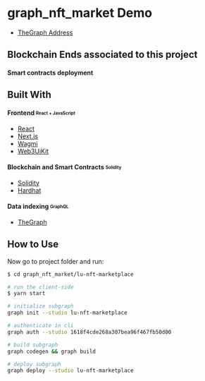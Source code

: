 # graph_nft_market Demo

  - [TheGraph Address](https://thegraph.com/studio/subgraph/lu-nft-marketplace/)


## Blockchain Ends associated to this project
#### Smart contracts deployment



## Built With

#### **Frontend** <sub><sup>React + JavaScript</sup></sub>
  - [React](https://pt-br.reactjs.org/)
  - [Next.js](https://nextjs.org/)
  - [Wagmi](https://wagmi.sh/)
  - [Web3UiKit](https://github.com/web3ui/web3uikit)

#### **Blockchain and Smart Contracts** <sub><sup>Solidity</sup></sub>
  - [Solidity](https://docs.soliditylang.org/)
  - [Hardhat](https://hardhat.org/)
    
#### **Data indexing** <sub><sup>GraphQL</sup></sub>
  - [TheGraph](https://thegraph.com/docs/zh/)




## How to Use
Now go to project folder and run:


```bash
$ cd graph_nft_market/lu-nft-marketplace

# run the client-side
$ yarn start

# initialize subgraph
graph init --studio lu-nft-marketplace

# authenticate in cli
graph auth --studio 1618f4cde268a307bea96f467fb50d00

# build subgraph
graph codegen && graph build

# deploy subgraph
graph deploy --studio lu-nft-marketplace
```
